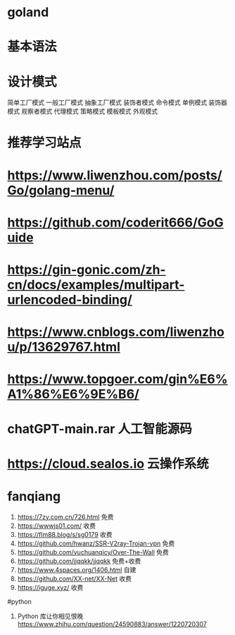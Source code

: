 # goland

# 基本语法

# 设计模式

简单工厂模式
一般工厂模式
抽象工厂模式
装饰者模式
命令模式
单例模式
装饰器模式
观察者模式
代理模式
策略模式
模板模式
外观模式

# 推荐学习站点

# https://www.liwenzhou.com/posts/Go/golang-menu/
# https://github.com/coderit666/GoGuide
# https://gin-gonic.com/zh-cn/docs/examples/multipart-urlencoded-binding/
# https://www.cnblogs.com/liwenzhou/p/13629767.html
# https://www.topgoer.com/gin%E6%A1%86%E6%9E%B6/

# chatGPT-main.rar 人工智能源码
# https://cloud.sealos.io  云操作系统

# fanqiang

 1. https://7zy.com.cn/726.html 免费 
 2. https://wwwjs01.com/  收费 
 3. https://flm88.blog/s/sg0179 收费
 4. https://github.com/hwanz/SSR-V2ray-Trojan-vpn 免费
 5. https://github.com/yuchuanqicy/Over-The-Wall 免费
 6. https://github.com/jjqqkk/jjqqkk 免费+收费
 7. https://www.4spaces.org/1406.html 自建
 8. https://github.com/XX-net/XX-Net 收费
 9. https://iguge.xyz/ 收费

#python
1. Python 库让你相见恨晚 https://www.zhihu.com/question/24590883/answer/1220720307


